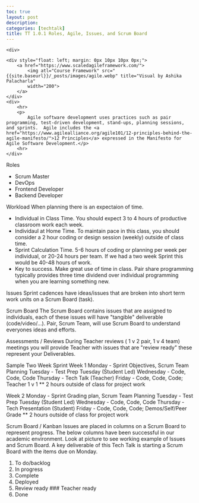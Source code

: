 ```yaml
---
toc: true
layout: post
description: 
categories: [techtalk]
title: TT 1.0.1 Roles, Agile, Issues, and Scrum Board
---
```



<div>

    <div>

    <div style="float: left; margin: 0px 10px 10px 0px;">
        <a href="https://www.scaledagileframework.com/">
            <img atl="Course Framework" src="{{site.baseurl}}/_posts/images/agile.webp" title="Visual by Ashika Palacharla"
            width="200">
        </a>
    </div>
    <div>
        <hr>
        <p>
            Agile software development uses practices such as pair programming, test-driven development, stand-ups, planning sessions, and sprints.  Agile includes the <a href="https://www.agilealliance.org/agile101/12-principles-behind-the-agile-manifesto/">12 Principles</a> expressed in the Manifesto for Agile Software Development.</p>
        <hr>
    </div>

</div>

</div>

Roles
- Scrum Master
- DevOps
- Frontend Developer
- Backend Developer

Workload
When planning there is an expectaion of time.  
- Individual in Class Time.  You should expect 3 to 4 hours of productive classroom work each week.
- Individaul at Home Time. To maintain pace in this class, you should consider a 2 hour coding or design session (weekly) outside of class time.  
- Sprint Calculation Time.  5-6 hours of coding or planning per week per individual, or 20-24 hours per team.  If we had a two week Sprint this would be 40-48 hours of work.
- Key to success.  Make great use of time in class.  Pair share programming typically provides three time dividend over individual programming when you are learning something new.

Issues
Sprint cadences have ideas/issues that are broken into short term work units on a Scrum Board (task).   

Scrum Board
The Scrum Board contains issues that are assigned to individuals,  each of these issues will have "tangible" deliverable (code/video/...).  Pair, Scrum Team, will use Scrum Board to understand everyones ideas and efforts.  

Assessments / Reviews
During Teacher reviews ( 1 v 2 pair, 1 v 4 team) meetings you will provide Teacher with issues that are "review ready" these represent your Deliverables.   

Sample Two Week Sprint 
Week 1
Monday - Sprint Objectives, Scrum Team Planning
Tuesday - Test Prep Tuesday (Student Led)
Wednesday - Code, Code, Code
Thursday - Tech Talk (Teacher)
Friday - Code, Code, Code; Teacher 1 v 1
** 2 hours outside of class for project work

Week 2
Monday - Sprint Grading plan,  Scrum Team Planning
Tuesday - Test Prep Tuesday (Student Led)
Wednesday - Code, Code, Code
Thursday - Tech Presentation (Student)
Friday - Code, Code, Code; Demos/Self/Peer Grade
** 2 hours outside of class for project work

Scrum Board / Kanban
Issues are placed in columns on a Scrum Board to represent progress.  The below columns have been successful in our academic environment.  Look at picture to see working example of Issues and Scrum Board. A key deliverable of this Tech Talk is starting a Scrum Board with the items due on Monday.
1. To do/backlog
2. In progress
3. Complete
4. Deployed
5. Review ready  ### Teacher ready
6. Done

